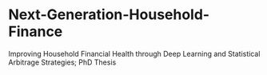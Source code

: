 # Next-Generation-Household-Finance
Improving Household Financial Health through Deep Learning and Statistical Arbitrage Strategies; PhD Thesis
